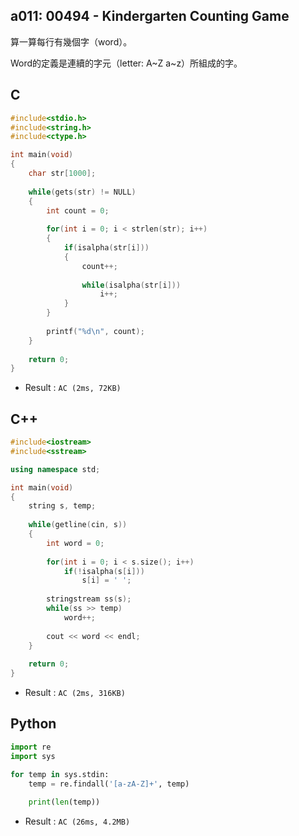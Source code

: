 ## a011: 00494 - Kindergarten Counting Game
算一算每行有幾個字（word）。

Word的定義是連續的字元（letter: A~Z a~z）所組成的字。

## C
```C
#include<stdio.h>
#include<string.h>
#include<ctype.h>

int main(void)
{
	char str[1000];
	
	while(gets(str) != NULL)
	{
		int count = 0;
		
		for(int i = 0; i < strlen(str); i++)
		{
			if(isalpha(str[i]))
			{
				count++;
				
				while(isalpha(str[i]))
					i++;
			}
		}
		
		printf("%d\n", count);
	}
	
	return 0;
}
```
 * Result : `AC (2ms, 72KB)`

## C++
```c++
#include<iostream>
#include<sstream>

using namespace std;

int main(void)
{
	string s, temp;
	
	while(getline(cin, s))
	{
		int word = 0;
	
		for(int i = 0; i < s.size(); i++)
            if(!isalpha(s[i]))
				s[i] = ' ';
		
		stringstream ss(s);
		while(ss >> temp)
			word++;
		
		cout << word << endl;
	}
	
	return 0;
}
```
 * Result : `AC (2ms, 316KB)`

## Python
```python
import re
import sys

for temp in sys.stdin:
    temp = re.findall('[a-zA-Z]+', temp)
    
    print(len(temp))
```
 * Result : `AC (26ms, 4.2MB)`
